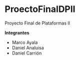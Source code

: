 # ProectoFinalDPII
Proyecto Final de Plataformas II


**Integrantes**
- Marco Ayala
- Daniel Analuisa
- Daniel Carrión
